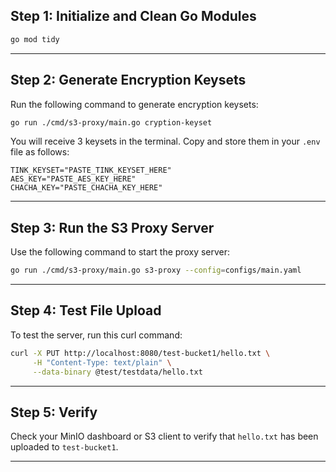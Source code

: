 ## Step 1: Initialize and Clean Go Modules

```bash
go mod tidy
```

---

## Step 2: Generate Encryption Keysets

Run the following command to generate encryption keysets:

```bash
go run ./cmd/s3-proxy/main.go cryption-keyset
```

You will receive 3 keysets in the terminal. Copy and store them in your `.env` file as follows:

```env
TINK_KEYSET="PASTE_TINK_KEYSET_HERE"
AES_KEY="PASTE_AES_KEY_HERE"
CHACHA_KEY="PASTE_CHACHA_KEY_HERE"
```

---

## Step 3: Run the S3 Proxy Server

Use the following command to start the proxy server:

```bash
go run ./cmd/s3-proxy/main.go s3-proxy --config=configs/main.yaml
```

---

## Step 4: Test File Upload

To test the server, run this curl command:

```bash
curl -X PUT http://localhost:8080/test-bucket1/hello.txt \
     -H "Content-Type: text/plain" \
     --data-binary @test/testdata/hello.txt
```

---

## Step 5: Verify

Check your MinIO dashboard or S3 client to verify that `hello.txt` has been uploaded to `test-bucket1`.

---
